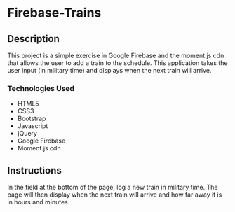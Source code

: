 # Firebase-Trains

## Description
This project is a simple exercise in Google Firebase and the moment.js cdn that allows the user to add a train to the schedule.
This application takes the user input (in military time) and displays when the next train will arrive.

### Technologies Used
* HTML5
* CSS3
* Bootstrap
* Javascript
* jQuery
* Google Firebase
* Moment.js cdn

## Instructions
In the field at the bottom of the page, log a new train in military time. The page will then display when the next train will arrive and how far away it is in hours and minutes.
